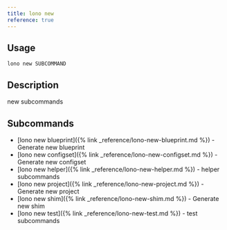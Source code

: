```yaml
---
title: lono new
reference: true
---
```


## Usage

    lono new SUBCOMMAND

## Description

new subcommands

## Subcommands

* [lono new blueprint]({% link _reference/lono-new-blueprint.md %}) - Generate new blueprint
* [lono new configset]({% link _reference/lono-new-configset.md %}) - Generate new configset
* [lono new helper]({% link _reference/lono-new-helper.md %}) - helper subcommands
* [lono new project]({% link _reference/lono-new-project.md %}) - Generate new project
* [lono new shim]({% link _reference/lono-new-shim.md %}) - Generate new shim
* [lono new test]({% link _reference/lono-new-test.md %}) - test subcommands


